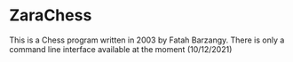 # ZaraChess

This is a Chess program written in 2003 by Fatah Barzangy.
There is only a command line interface available at the moment (10/12/2021)
